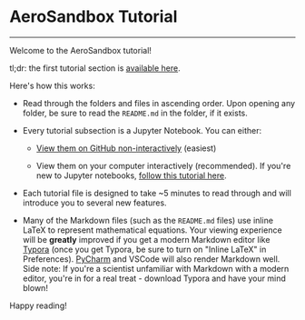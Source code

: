 # AeroSandbox Tutorial
-----
Welcome to the AeroSandbox tutorial!

tl;dr: the first tutorial section is [available here](01%20-%20Optimization%20and%20Math/01%20-%202D%20Rosenbrock.ipynb).

Here's how this works: 

* Read through the folders and files in ascending order. Upon opening any folder, be sure to read the `README.md` in the folder, if it exists.

* Every tutorial subsection is a Jupyter Notebook. You can either:

  * [View them on GitHub non-interactively](https://github.com/peterdsharpe/AeroSandbox/tree/master/tutorial) (easiest)

  * View them on your computer interactively (recommended). If you're new to Jupyter notebooks, [follow this tutorial here](https://www.codecademy.com/articles/how-to-use-jupyter-notebooks).

* Each tutorial file is designed to take ~5 minutes to read through and will introduce you to several new features.

* Many of the Markdown files (such as the `README.md` files) use inline LaTeX to represent mathematical equations. Your viewing experience will be **greatly** improved if you get a modern Markdown editor like [Typora](https://typora.io/) (once you get Typora, be sure to turn on "Inline LaTeX" in Preferences). [PyCharm](https://www.jetbrains.com/pycharm/) and VSCode will also render Markdown well. Side note: If you're a scientist unfamiliar with Markdown with a modern editor, you're in for a real treat - download Typora and have your mind blown! 

Happy reading!